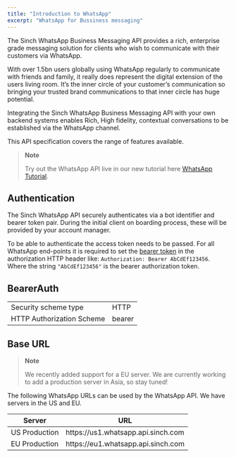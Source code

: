 ```yaml
---
title: "Introduction to WhatsApp"
excerpt: "WhatsApp for Bussiness messaging"
---
```

The Sinch WhatsApp Business Messaging API provides a rich, enterprise grade messaging solution for clients who wish to communicate with their customers via WhatsApp.

With over 1.5bn users globally using WhatsApp regularly to communicate with friends and family, it really does represent the digital extension of the users living room. It’s the inner circle of your customer’s communication so bringing your trusted brand communications to that inner circle has huge potential.

Integrating the Sinch WhatsApp Business Messaging API with your own backend systems enables Rich, High fidelity, contextual conversations to be established via the WhatsApp channel.

This API specification covers the range of features available.

> **Note**
>
> Try out the WhatsApp API live in our new tutorial here [WhatsApp Tutorial](doc:whatsapp-message#section-send-a-whatsapp-message).

## Authentication
The Sinch WhatsApp API securely authenticates via a bot identifier and bearer token pair. During the initial client on boarding process, these will be provided by your account manager.

To be able to authenticate the access token needs to be passed. For all WhatsApp end-points it is required to set the [bearer token](https://oauth.net/2/bearer-tokens/) in the authorization HTTP header like: `Authorization: Bearer AbCdEf123456`. Where the string `"AbCdEf123456"` is the bearer authorization token.

## BearerAuth

|                           |        |
| ------------------------- | ------ |
| Security scheme type      | HTTP   |
| HTTP Authorization Scheme | bearer |


## Base URL

> **Note**
>
> We recently added support for a EU server. We are currently working to add a production server in Asia, so stay tuned!

The following WhatsApp URLs can be used by the WhatsApp API. We have servers in the US and EU.


| Server        |  URL                                   |
|---------------|----------------------------------------|
| US Production | https://us1\.whatsapp\.api\.sinch\.com |
| EU Production | https://eu1\.whatsapp\.api\.sinch\.com |